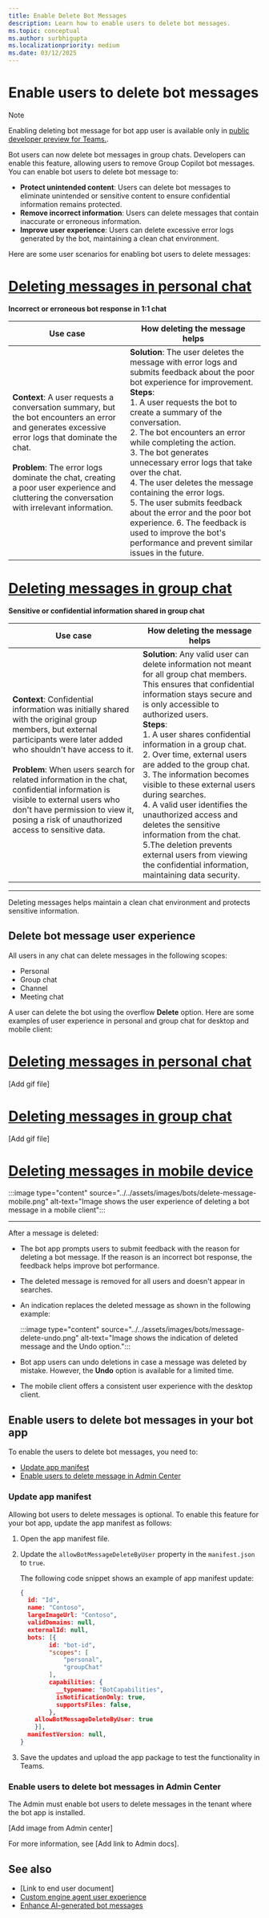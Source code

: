 ```yaml
---
title: Enable Delete Bot Messages
description: Learn how to enable users to delete bot messages.
ms.topic: conceptual
ms.author: surbhigupta
ms.localizationpriority: medium
ms.date: 03/12/2025
---
```


# Enable users to delete bot messages

> [!NOTE]
> Enabling deleting bot message for bot app user is available only in [public developer preview for Teams.](../../resources/dev-preview/developer-preview-intro.md).

Bot users can now delete bot messages in group chats. Developers can enable this feature, allowing users to remove Group Copilot bot messages. You can enable bot users to delete bot message to:

- **Protect unintended content**: Users can delete bot messages to eliminate unintended or sensitive content to ensure confidential information remains protected.
- **Remove incorrect information**: Users can delete messages that contain inaccurate or erroneous information.
- **Improve user experience**: Users can delete excessive error logs generated by the bot, maintaining a clean chat environment.

<!--
| Use case | How deleting the message helps |
| --- | --- |
| **Sensitive or confidential information shared in group chat** <br><br> **Context**: Confidential information was initially shared with the original group members, but external participants were later added who shouldn't have access to it. <br><br> **Problem**: When users search for related information in the chat, confidential information is visible to external users who don't have permission to view it, posing a risk of unauthorized access to sensitive data. | **Solution**: Any valid user can delete information not meant for all group chat members.  This ensures that confidential information stays secure and is only accessible to authorized users. <br> **Steps**: <br> 1. A user shares confidential information in a group chat. <br> 2. Over time, external users are added to the group chat. <br> 3. The information becomes visible to these external users during searches. <br> 4. A valid user identifies the unauthorized access and deletes the sensitive information from the chat. <br> 5.The deletion prevents external users from viewing the confidential information, maintaining data security. |
| **Incorrect or erroneous bot response in 1:1 chat** <br><br> **Context**: A user requests a conversation summary, but the bot encounters an error and generates excessive error logs that dominate the chat. <br><br> **Problem**: The error logs dominate the chat, creating a poor user experience and cluttering the conversation with irrelevant information. | **Solution**: The user deletes the message with error logs and submits feedback about the poor bot experience for improvement. <br> **Steps**: <br> 1. A user requests the bot to create a summary of the conversation. <br> 2. The bot encounters an error while completing the action. <br> 3. The bot generates unnecessary error logs that take over the chat. <br> 4. The user deletes the message containing the error logs. <br> 5. The user submits feedback about the error and the poor bot experience. 6. The feedback is used to improve the bot's performance and prevent similar issues in the future. |
-->

Here are some user scenarios for enabling bot users to delete messages:

# [Deleting messages in personal chat](#tab/personal1)

**Incorrect or erroneous bot response in 1:1 chat**

| Use case | How deleting the message helps |
| --- | --- |
| **Context**: A user requests a conversation summary, but the bot encounters an error and generates excessive error logs that dominate the chat. <br><br> **Problem**: The error logs dominate the chat, creating a poor user experience and cluttering the conversation with irrelevant information. | **Solution**: The user deletes the message with error logs and submits feedback about the poor bot experience for improvement. <br> **Steps**: <br> 1. A user requests the bot to create a summary of the conversation. <br> 2. The bot encounters an error while completing the action. <br> 3. The bot generates unnecessary error logs that take over the chat. <br> 4. The user deletes the message containing the error logs. <br> 5. The user submits feedback about the error and the poor bot experience. 6. The feedback is used to improve the bot's performance and prevent similar issues in the future. |

# [Deleting messages in group chat](#tab/group1)

**Sensitive or confidential information shared in group chat**

| Use case | How deleting the message helps |
| --- | --- |
| **Context**: Confidential information was initially shared with the original group members, but external participants were later added who shouldn't have access to it. <br><br> **Problem**: When users search for related information in the chat, confidential information is visible to external users who don't have permission to view it, posing a risk of unauthorized access to sensitive data. | **Solution**: Any valid user can delete information not meant for all group chat members.  This ensures that confidential information stays secure and is only accessible to authorized users. <br> **Steps**: <br> 1. A user shares confidential information in a group chat. <br> 2. Over time, external users are added to the group chat. <br> 3. The information becomes visible to these external users during searches. <br> 4. A valid user identifies the unauthorized access and deletes the sensitive information from the chat. <br> 5.The deletion prevents external users from viewing the confidential information, maintaining data security. |

---

Deleting messages helps maintain a clean chat environment and protects sensitive information.

## Delete bot message user experience

All users in any chat can delete messages in the following scopes:

- Personal
- Group chat
- Channel
- Meeting chat

A user can delete the bot using the overflow **Delete** option. Here are some examples of user experience in personal and group chat for desktop and mobile client:

# [Deleting messages in personal chat](#tab/personal2)

[Add gif file]

# [Deleting messages in group chat](#tab/group)

[Add gif file]

# [Deleting messages in mobile device](#tab/mobile2)

:::image type="content" source="../../assets/images/bots/delete-message-mobile.png" alt-text="Image shows the user experience of deleting a bot message in a mobile client":::

---

After a message is deleted:

- The bot app prompts users to submit feedback with the reason for deleting a bot message. If the reason is an incorrect bot response, the feedback helps improve bot performance.
- The deleted message is removed for all users and doesn't appear in searches.
- An indication replaces the deleted message as shown in the following example:

  :::image type="content" source="../../assets/images/bots/message-delete-undo.png" alt-text="Image shows the indication of deleted message and the Undo option.":::

- Bot app users can undo deletions in case a message was deleted by mistake. However, the **Undo** option is available for a limited time.
- The mobile client offers a consistent user experience with the desktop client.

## Enable users to delete bot messages in your bot app

To enable the users to delete bot messages, you need to:

- [Update app manifest](#update-app-manifest)
- [Enable users to delete message in Admin Center](#enable-users-to-delete-bot-messages-in-admin-center)

### Update app manifest

Allowing bot users to delete messages is optional. To enable this feature for your bot app, update the app manifest as follows:

1. Open the app manifest file.
1. Update the `allowBotMessageDeleteByUser` property in the `manifest.json` to `true`.

    The following code snippet shows an example of app manifest update:

    ```json
    { 
      id: "Id", 
      name: "Contoso", 
      largeImageUrl: "Contoso", 
      validDomains: null, 
      externalId: null, 
      bots: [{ 
            id: "bot-id", 
            "scopes": [
                "personal",
                "groupChat"
            ], 
            capabilities: { 
              __typename: "BotCapabilities", 
              isNotificationOnly: true, 
              supportsFiles: false, 
            }, 
        allowBotMessageDeleteByUser: true
        }],
      manifestVersion: null, 
    }   
    ```

1. Save the updates and upload the app package to test the functionality in Teams.

### Enable users to delete bot messages in Admin Center

The Admin must enable bot users to delete messages in the tenant where the bot app is installed.

[Add image from Admin center]

For more information, see [Add link to Admin docs].

## See also

- [Link to end user document]
- [Custom engine agent user experience](teams-conversational-ai/ai-ux.md)
- [Enhance AI-generated bot messages](bot-messages-ai-generated-content.md)
